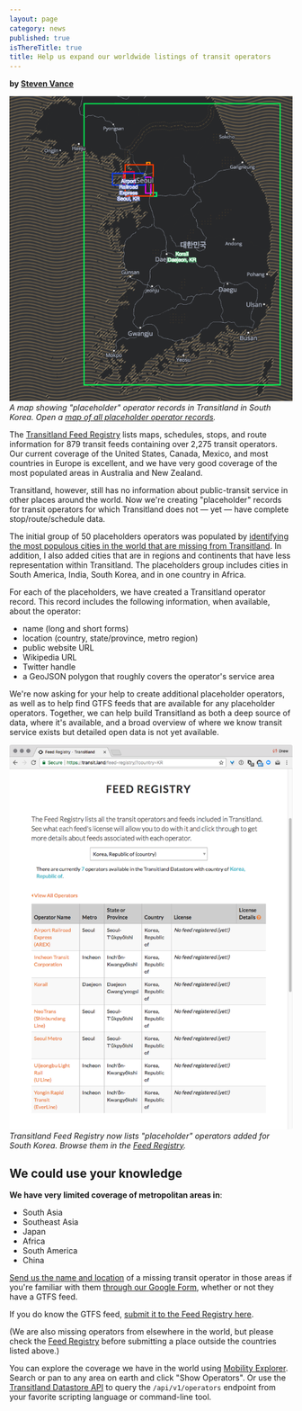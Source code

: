 ```yaml
---
layout: page
category: news
published: true
isThereTitle: true
title: Help us expand our worldwide listings of transit operators
---
```

**by [Steven Vance](http://twitter.com/stevevance)**

<a href="http://tangrams.github.io/tangram-frame/?noscroll&url=http://transit.land/images/placeholders/placeholder-operators.yaml#22/1114#7.60175/36.970/127.532"><img src="/images/placeholders/korean-placeholders.png" alt="map of operator service bounding boxes displayed on South Korea" /></a>
*A map showing "placeholder" operator records in Transitland in South Korea. Open a [map of all placeholder operator records](http://tangrams.github.io/tangram-frame/?noscroll&url=http://transit.land/images/placeholders/placeholder-operators.yaml#22/1114#7.60175/36.970/127.532).*

The [Transitland Feed Registry](https://transit.land/feed-registry/) lists maps, schedules, stops, and route information for 879 transit feeds containing over 2,275 transit operators. Our current coverage of the United States, Canada, Mexico, and most countries in Europe is excellent, and we have very good coverage of the most populated areas in Australia and New Zealand.

Transitland, however, still has no information about public-transit service in other places around the world. Now we're creating "placeholder" records for transit operators for which Transitland does not &mdash; yet &mdash; have complete stop/route/schedule data.

<!-- more -->

The initial group of 50 placeholders operators was populated by [identifying the most populous cities in the world that are missing from Transitland](https://github.com/transitland/transitland/issues/261). In addition, I also added cities that are in regions and continents that have less representation within Transitland. The placeholders group includes cities in South America, India, South Korea, and in one country in Africa.

For each of the placeholders, we have created a Transitland operator record. This record includes the following information, when available, about the operator:

- name (long and short forms)
- location (country, state/province, metro region)
- public website URL
- Wikipedia URL
- Twitter handle
- a GeoJSON polygon that roughly covers the operator's service area

We're now asking for your help to create additional placeholder operators, as well as to help find GTFS feeds that are available for any placeholder operators. Together, we can help build Transitland as both a deep source of data, where it's available, and a broad overview of where we know transit service exists but detailed open data is not yet available.

 <a href="https://transit.land/feed-registry/?country=KR"><img src="/images/placeholders/feed-registry-south-korean-placeholders.png" alt="screenshot of Feed Registry"/></a>
 *Transitland Feed Registry now lists "placeholder" operators added for South Korea. Browse them in the [Feed Registry](https://transit.land/feed-registry/?country=KR).*

## We could use your knowledge

**We have very limited coverage of metropolitan areas in**:

- South Asia
- Southeast Asia
- Japan
- Africa
- South America
- China

[Send us the name and location](https://docs.google.com/forms/d/e/1FAIpQLSfMMVmGnfrlwpbZViW16bvQ99Sb1y1bRuNqKtUk_7ZEFfon1w/viewform) of a missing transit operator in those areas if you're familiar with them [through our Google Form](https://docs.google.com/forms/d/e/1FAIpQLSfMMVmGnfrlwpbZViW16bvQ99Sb1y1bRuNqKtUk_7ZEFfon1w/viewform), whether or not they have a GTFS feed. 

If you do know the GTFS feed, [submit it to the Feed Registry here](https://transit.land/feed-registry/feeds/new).

(We are also missing operators from elsewhere in the world, but please check the [Feed Registry](/feed-registry) before submitting a place outside the countries listed above.)

You can explore the coverage we have in the world using [Mobility Explorer](https://mapzen.com/mobility/explorer/). Search or pan to any area on earth and click "Show Operators". Or use the [Transitland Datastore API](/documentation/datastore/api-endpoints.html) to query the `/api/v1/operators` endpoint from your favorite scripting language or command-line tool.

